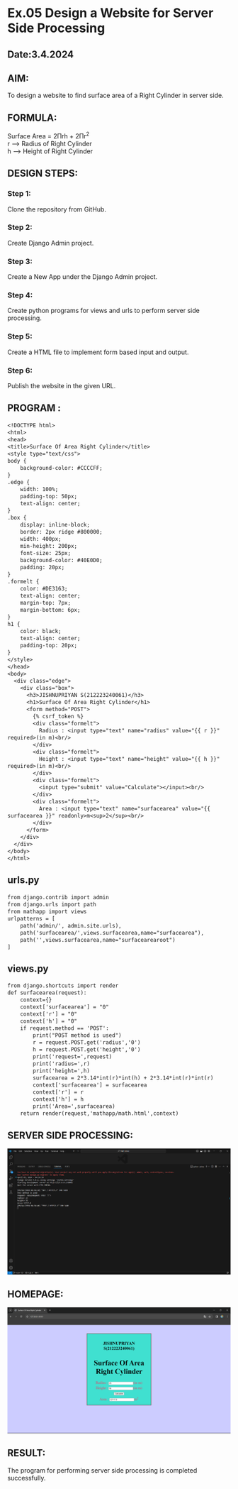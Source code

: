 # Ex.05 Design a Website for Server Side Processing
## Date:3.4.2024 

## AIM:
To design a website to find surface area of a Right Cylinder in server side.

## FORMULA:
Surface Area = 2Πrh + 2Πr<sup>2</sup>
<br>r --> Radius of Right Cylinder
<br>h --> Height of Right Cylinder

## DESIGN STEPS:

### Step 1:
Clone the repository from GitHub.

### Step 2:
Create Django Admin project.

### Step 3:
Create a New App under the Django Admin project.

### Step 4:
Create python programs for views and urls to perform server side processing.

### Step 5:
Create a HTML file to implement form based input and output.

### Step 6:
Publish the website in the given URL.

## PROGRAM :
```
<!DOCTYPE html>
<html>
<head>
<title>Surface Of Area Right Cylinder</title>
<style type="text/css">
body {
    background-color: #CCCCFF;
}
.edge {
    width: 100%;
    padding-top: 50px; 
    text-align: center; 
}
.box {
    display: inline-block; 
    border: 2px ridge #800000; 
    width: 400px; 
    min-height: 200px; 
    font-size: 25px;
    background-color: #40E0D0;
    padding: 20px; 
}
.formelt {
    color: #DE3163;
    text-align: center;
    margin-top: 7px;
    margin-bottom: 6px;
}
h1 {
    color: black;
    text-align: center;
    padding-top: 20px;
}
</style>
</head>
<body>
  <div class="edge">
    <div class="box">
      <h3>JISHNUPRIYAN S(212223240061)</h3>
      <h1>Surface Of Area Right Cylinder</h1>
      <form method="POST">
        {% csrf_token %}
        <div class="formelt">
          Radius : <input type="text" name="radius" value="{{ r }}" required>(in m)<br/>
        </div>
        <div class="formelt">
          Height : <input type="text" name="height" value="{{ h }}" required>(in m)<br/>
        </div>
        <div class="formelt">
          <input type="submit" value="Calculate"></input><br/>
        </div>
        <div class="formelt">
          Area : <input type="text" name="surfacearea" value="{{ surfacearea }}" readonly>m<sup>2</sup><br/>
        </div>
      </form>
    </div>
  </div>
</body>
</html>
```
## urls.py
```
from django.contrib import admin
from django.urls import path
from mathapp import views
urlpatterns = [
    path('admin/', admin.site.urls),
    path('surfacearea/',views.surfacearea,name="surfacearea"),
    path('',views.surfacearea,name="surfacearearoot")
]
```

## views.py
```
from django.shortcuts import render
def surfacearea(request):
    context={}
    context['surfacearea'] = "0"
    context['r'] = "0"
    context['h'] = "0"
    if request.method == 'POST':
        print("POST method is used")
        r = request.POST.get('radius','0')
        h = request.POST.get('height','0')
        print('request=',request)
        print('radius=',r)
        print('height=',h)
        surfacearea = 2*3.14*int(r)*int(h) + 2*3.14*int(r)*int(r)
        context['surfacearea'] = surfacearea
        context['r'] = r
        context['h'] = h
        print('Area=',surfacearea)
    return render(request,'mathapp/math.html',context)
```
## SERVER SIDE PROCESSING:
![alt text](<Screenshot 2024-04-05 041517.png>)

## HOMEPAGE:
![alt text](<Screenshot 2024-04-05 041502.png>)

## RESULT:
The program for performing server side processing is completed successfully.
